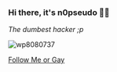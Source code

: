### Hi there, it's n0pseudo 🏴‍☠️

*The dumbest hacker ;p*

![wp8080737](https://user-images.githubusercontent.com/90071534/132075982-c6fecd13-509a-4b69-b3b6-5194fc35dda8.jpg)

[Follow Me or Gay](https://twitter.com/n0pseudo)
